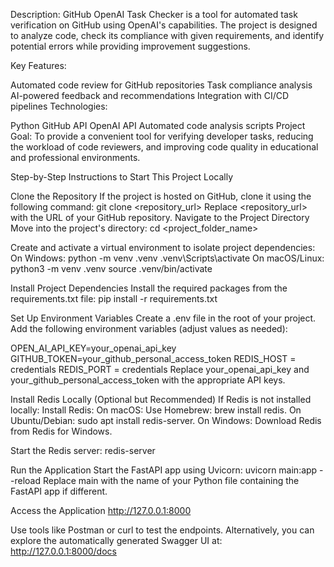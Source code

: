 Description:
GitHub OpenAI Task Checker is a tool for automated task verification on GitHub using OpenAI's capabilities. The project is designed to analyze code, check its compliance with given requirements, and identify potential errors while providing improvement suggestions.

Key Features:

Automated code review for GitHub repositories
Task compliance analysis
AI-powered feedback and recommendations
Integration with CI/CD pipelines
Technologies:

Python
GitHub API
OpenAI API
Automated code analysis scripts
Project Goal:
To provide a convenient tool for verifying developer tasks, reducing the workload of code reviewers, and improving code quality in educational and professional environments.


Step-by-Step Instructions to Start This Project Locally

Clone the Repository
If the project is hosted on GitHub, clone it using the following command:
git clone <repository_url>
Replace <repository_url> with the URL of your GitHub repository.
Navigate to the Project Directory
Move into the project's directory:
cd <project_folder_name>

Create and activate a virtual environment to isolate project dependencies:
On Windows:
python -m venv .venv
.venv\Scripts\activate
On macOS/Linux:
python3 -m venv .venv
source .venv/bin/activate


Install Project Dependencies
Install the required packages from the requirements.txt file:
pip install -r requirements.txt


Set Up Environment Variables
Create a .env file in the root of your project.
Add the following environment variables (adjust values as needed):

OPEN_AI_API_KEY=your_openai_api_key
GITHUB_TOKEN=your_github_personal_access_token
REDIS_HOST = credentials
REDIS_PORT = credentials
Replace your_openai_api_key and your_github_personal_access_token with the appropriate API keys.

Install Redis Locally (Optional but Recommended)
If Redis is not installed locally:
Install Redis:
On macOS: Use Homebrew: brew install redis.
On Ubuntu/Debian: sudo apt install redis-server.
On Windows: Download Redis from Redis for Windows.

Start the Redis server:
redis-server

Run the Application
Start the FastAPI app using Uvicorn:
uvicorn main:app --reload
Replace main with the name of your Python file containing the FastAPI app if different.

Access the Application
http://127.0.0.1:8000

Use tools like Postman or curl to test the endpoints.
Alternatively, you can explore the automatically generated Swagger UI at:
http://127.0.0.1:8000/docs

